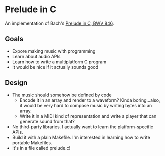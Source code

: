 # Prelude in C

An implementation of Bach's [Prelude in C, BWV
846](https://en.wikipedia.org/wiki/Prelude_and_Fugue_in_C_major,_BWV_846).

## Goals

* Expore making music with programming
* Learn about audio APIs
* Learn how to write a multiplatform C program
* It would be nice if it actually sounds good

## Design

* The music should somehow be defined by code
	* Encode it in an array and render to a waveform? Kinda boring...also, it
	  would be very hard to compose music by writing bytes into an array.
	* Write it in a MIDI kind of representation and write a player that can
	  generate sound from that?
* No third-party libraries. I actually want to learn the platform-specific
  APIs.
* Build it with a plain Makefile. I'm interested in learning how to write
  portable Makefiles.
* It's in a file called prelude.c!

